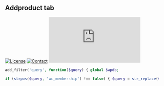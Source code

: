 ## Addproduct tab
[![License](https://img.shields.io/github/license/dedewiweka/snippets?color=brightgreen)](https://github.com/dedewiweka/snippets/blob/main/LICENSE) [![Contact](https://img.shields.io/badge/contact-Dede%20Wiweka-orange)](https://dede.wiweka.com/development) ![File size](https://img.shields.io/github/size/dedewiweka/snippets/Woocommerce%20Membership/multisite-sync.md) 
```php
add_filter('query', function($query) { global $wpdb;

if (strpos($query, 'wc_membership') !== false) { $query = str_replace($wpdb->prefix, 'main_website_prefix', $query); } return $query; });
```
